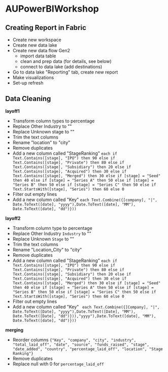# AUPowerBIWorkshop

## Creating Report in Fabric
- Create new workspace
- Create new data lake
- Create new data flow Gen2
  - import data table
  - clean and prep data (for details, see below)
  - connect to data lake (add destinations)
- Go to data lake "Reporting" tab, create new report
- Make visualizations
- Set-up refresh

## Data Cleaning
**layoff1**
- Transform column types to percentage
- Replace Other Industry to ""
- Replace Unknown stage to ""
- Trim the text columns
- Rename "location" to "city"
- Remove duplicates
- Add a new column called "StageRanking"
  `each if Text.Contains([stage], "IPO") then 90 else if Text.Contains([stage], "Private") then 80 else if Text.Contains([stage], "Subsidiary") then 20 else if Text.Contains([stage], "Acquired") then 30 else if Text.Contains([stage], "Merged") then 30 else if [stage] = "Seed" then 40 else if [stage] = "Series A" then 50 else if [stage] = "Series B" then 50 else if [stage] = "Series C" then 50 else if Text.StartsWith([stage], "Series") then 60 else 0`
- Filter out empty lines
- Add a new column called "Key"
`each Text.Combine({[company], "|", Date.ToText([date], "yyyy"),Date.ToText([date], "MM"), Date.ToText([date], "dd")}))`

**layoff2**
- Transform column type to percentage
- Replace Other Industry `Industry` to ""
- Replace Unknown `Stage` to ""
- Trim the text columns
- Rename "Location_City" to "city"
- Remove duplicates
- Add a new column called "StageRanking"
  `each if Text.Contains([stage], "IPO") then 90 else if Text.Contains([stage], "Private") then 80 else if Text.Contains([stage], "Subsidiary") then 20 else if Text.Contains([stage], "Acquired") then 30 else if Text.Contains([stage], "Merged") then 30 else if [stage] = "Seed" then 40 else if [stage] = "Series A" then 50 else if [stage] = "Series B" then 50 else if [stage] = "Series C" then 50 else if Text.StartsWith([stage], "Series") then 60 else 0`
- Filter out empty lines
- Add a new column called "Key"
`
each Text.Combine({[Company], "|", Date.ToText([Date], "yyyy"),Date.ToText([Date], "MM"), Date.ToText([Date], "dd")})),"yyyy"),Date.ToText([date], "MM"), Date.ToText([date], "dd")}))`

**merging**
- Reorder columns
`{"Key", "company", "city", "industry", "total_laid_off", "date", "source", "funds_raised", "stage", "date_added", "country", "percentage_laid_off", "location", "Stage Ranking"}`
- Remove duplicates
- Replace null with 0 for `percentage_laid_off`
